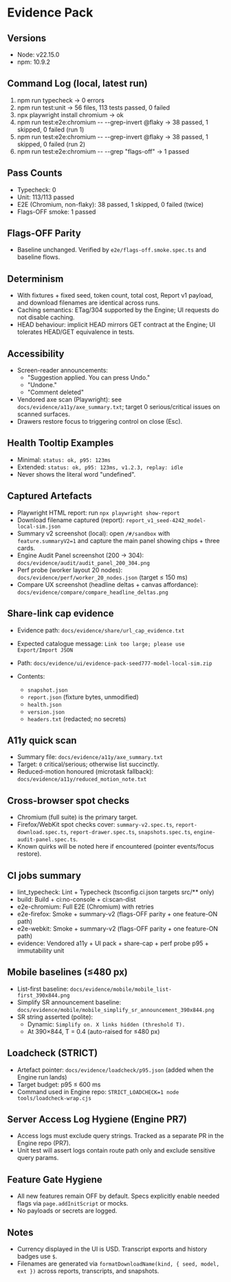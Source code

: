 # Evidence Pack

## Versions
- Node: v22.15.0
- npm: 10.9.2

## Command Log (local, latest run)
1. npm run typecheck → 0 errors
2. npm run test:unit → 56 files, 113 tests passed, 0 failed
3. npx playwright install chromium → ok
4. npm run test:e2e:chromium -- --grep-invert @flaky → 38 passed, 1 skipped, 0 failed (run 1)
5. npm run test:e2e:chromium -- --grep-invert @flaky → 38 passed, 1 skipped, 0 failed (run 2)
6. npm run test:e2e:chromium -- --grep "flags-off" → 1 passed

## Pass Counts
- Typecheck: 0
- Unit: 113/113 passed
- E2E (Chromium, non-flaky): 38 passed, 1 skipped, 0 failed (twice)
- Flags-OFF smoke: 1 passed

## Flags-OFF Parity
- Baseline unchanged. Verified by `e2e/flags-off.smoke.spec.ts` and baseline flows.

## Determinism
- With fixtures + fixed seed, token count, total cost, Report v1 payload, and download filenames are identical across runs.
- Caching semantics: ETag/304 supported by the Engine; UI requests do not disable caching.
- HEAD behaviour: implicit HEAD mirrors GET contract at the Engine; UI tolerates HEAD/GET equivalence in tests.

## Accessibility
- Screen-reader announcements:
  - "Suggestion applied. You can press Undo."
  - "Undone."
  - "Comment deleted"
- Vendored axe scan (Playwright): see `docs/evidence/a11y/axe_summary.txt`; target 0 serious/critical issues on scanned surfaces.
- Drawers restore focus to triggering control on close (Esc).

## Health Tooltip Examples
- Minimal: `status: ok, p95: 123ms`
- Extended: `status: ok, p95: 123ms, v1.2.3, replay: idle`
- Never shows the literal word "undefined".
## Captured Artefacts
- Playwright HTML report: run `npx playwright show-report`
- Download filename captured (report): `report_v1_seed-4242_model-local-sim.json`
- Summary v2 screenshot (local): open `/#/sandbox` with `feature.summaryV2=1` and capture the main panel showing chips + three cards.
- Engine Audit Panel screenshot (200 → 304): `docs/evidence/audit/audit_panel_200_304.png`
- Perf probe (worker layout 20 nodes): `docs/evidence/perf/worker_20_nodes.json` (target ≤ 150 ms)
- Compare UX screenshot (headline deltas + canvas affordance): `docs/evidence/compare/compare_headline_deltas.png`

## Share-link cap evidence
- Evidence path: `docs/evidence/share/url_cap_evidence.txt`
- Expected catalogue message: `Link too large; please use Export/Import JSON`

- Path: `docs/evidence/ui/evidence-pack-seed777-model-local-sim.zip`
- Contents:
  - `snapshot.json`
  - `report.json` (fixture bytes, unmodified)
  - `health.json`
  - `version.json`
  - `headers.txt` (redacted; no secrets)

## A11y quick scan
- Summary file: `docs/evidence/a11y/axe_summary.txt`
- Target: `0` critical/serious; otherwise list succinctly.
 - Reduced-motion honoured (microtask fallback): `docs/evidence/a11y/reduced_motion_note.txt`

## Cross-browser spot checks
- Chromium (full suite) is the primary target.
- Firefox/WebKit spot checks cover: `summary-v2.spec.ts`, `report-download.spec.ts`, `report-drawer.spec.ts`, `snapshots.spec.ts`, `engine-audit-panel.spec.ts`.
- Known quirks will be noted here if encountered (pointer events/focus restore).

## CI jobs summary
- lint_typecheck: Lint + Typecheck (tsconfig.ci.json targets src/** only)
- build: Build + ci:no-console + ci:scan-dist
- e2e-chromium: Full E2E (Chromium) with retries
- e2e-firefox: Smoke + summary-v2 (flags-OFF parity + one feature-ON path)
- e2e-webkit: Smoke + summary-v2 (flags-OFF parity + one feature-ON path)
- evidence: Vendored a11y + UI pack + share-cap + perf probe p95 + immutability unit


## Mobile baselines (≤480 px)
- List-first baseline: `docs/evidence/mobile/mobile_list-first_390x844.png`
- Simplify SR announcement baseline: `docs/evidence/mobile/mobile_simplify_sr_announcement_390x844.png`
- SR string asserted (polite):
  - Dynamic: `Simplify on. X links hidden (threshold T).`
  - At 390×844, T = 0.4 (auto-raised for ≤480 px)

## Loadcheck (STRICT)
- Artefact pointer: `docs/evidence/loadcheck/p95.json` (added when the Engine run lands)
- Target budget: p95 ≤ 600 ms
- Command used in Engine repo: `STRICT_LOADCHECK=1 node tools/loadcheck-wrap.cjs`

## Server Access Log Hygiene (Engine PR7)
- Access logs must exclude query strings. Tracked as a separate PR in the Engine repo (PR7).
- Unit test will assert logs contain route path only and exclude sensitive query params.

## Feature Gate Hygiene
- All new features remain OFF by default. Specs explicitly enable needed flags via `page.addInitScript` or mocks.
- No payloads or secrets are logged.

## Notes
- Currency displayed in the UI is USD. Transcript exports and history badges use `$`.
- Filenames are generated via `formatDownloadName(kind, { seed, model, ext })` across reports, transcripts, and snapshots.
